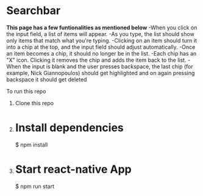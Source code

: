 # Searchbar
**This page has a few funtionalities as mentioned below**
-When you click on the input field, a list of items will appear.
-As you type, the list should show only items that match what you're typing.
-Clicking on an item should turn it into a chip at the top, and the input field should adjust automatically.
-Once an item becomes a chip, it should no longer be in the list.
-Each chip has an "X" icon. Clicking it removes the chip and adds the item back to the list.
-When the input is blank and the user presses backspace, the last chip (for example, Nick Giannopoulos) should get highlighted and on again pressing backspace it should get deleted

To run this repo

1. Clone this repo
2.  # Install dependencies
    $ npm install
3. # Start react-native App
    $ npm run start


